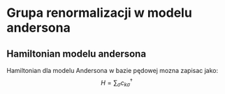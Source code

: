 # Grupa renormalizacji w modelu andersona

## Hamiltonian modelu andersona

Hamiltonian dla modelu Andersona w bazie pędowej mozna zapisac jako:
$$H=\sum_{\sigma}c^{\dagger}_{k\sigma}$$
